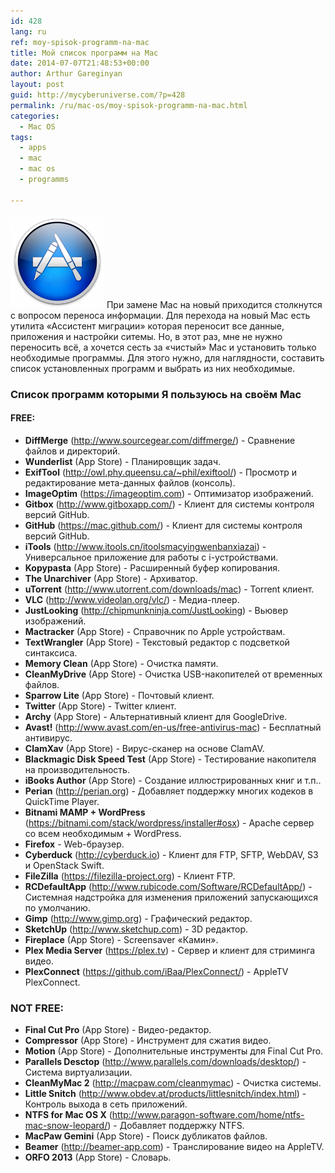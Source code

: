 ```yaml
---
id: 428
lang: ru
ref: moy-spisok-programm-na-mac
title: Мой список программ на Mac
date: 2014-07-07T21:48:53+00:00
author: Arthur Gareginyan
layout: post
guid: http://mycyberuniverse.com/?p=428
permalink: /ru/mac-os/moy-spisok-programm-na-mac.html
categories:
  - Mac OS
tags:
  - apps
  - mac
  - mac os
  - programms

---
```


![thumb](/images/Mac-App-Store-icon-150x150.png)
При замене Mac на новый приходится столкнутся с вопросом переноса информации. Для перехода на новый Mac есть утилита «Ассистент миграции» которая переносит все данные, приложения и настройки ситемы. Но, в этот раз, мне не нужно переносить всё, а хочется сесть за «чистый» Mac и установить только необходимые программы. Для этого нужно, для наглядности, составить список установленных программ и выбрать из них необходимые.
 

### Список программ которыми Я пользуюсь на своём Mac


#### FREE:

* **DiffMerge** (<a title="http://www.sourcegear.com/diffmerge/" href="http://www.sourcegear.com/diffmerge/" target="_blank">http://www.sourcegear.com/diffmerge/</a>) - Сравнение файлов и директорий.
* **Wunderlist** (App Store) - Планировщик задач.
* **ExifTool** (<a title="http://owl.phy.queensu.ca/~phil/exiftool/" href="http://owl.phy.queensu.ca/~phil/exiftool/" target="_blank">http://owl.phy.queensu.ca/~phil/exiftool/</a>) - Просмотр и редактирование мета-данных файлов (консоль).
* **ImageOptim** (<a title="https://imageoptim.com" href="https://imageoptim.com" target="_blank">https://imageoptim.com</a>) - Оптимизатор изображений.
* **Gitbox** (<a title="http://www.gitboxapp.com/" href="http://www.gitboxapp.com/" target="_blank">http://www.gitboxapp.com/</a>) - Клиент для системы контроля версий GitHub.
* **GitHub** (<a title="https://mac.github.com/" href="https://mac.github.com/" target="_blank">https://mac.github.com/</a>) - Клиент для системы контроля версий GitHub.
* **iTools** (<a title="http://www.itools.cn/itoolsmacyingwenbanxiazai" href="http://www.itools.cn/itoolsmacyingwenbanxiazai" target="_blank">http://www.itools.cn/itoolsmacyingwenbanxiazai</a>) - Универсальное приложение для работы с i-устройствами.
* **Kopypasta** (App Store) - Расширенный буфер копирования.
* **The Unarchiver** (App Store) - Архиватор.
* **uTorrent** (<a title="http://www.utorrent.com/downloads/mac" href="http://www.utorrent.com/downloads/mac" target="_blank">http://www.utorrent.com/downloads/mac</a>) - Torrent клиент.
* **VLC** (<a title="http://www.videolan.org/vlc/" href="http://www.videolan.org/vlc/" target="_blank">http://www.videolan.org/vlc/</a>) - Медиа-плеер.
* **JustLooking** (<a title="http://chipmunkninja.com/JustLooking" href="http://chipmunkninja.com/JustLooking" target="_blank">http://chipmunkninja.com/JustLooking</a>) - Вьювер изображений.
* **Mactracker** (App Store) - Справочник по Apple устройствам.
* **TextWrangler** (App Store) - Текстовый редактор с подсветкой синтаксиса.
* **Memory Clean** (App Store) - Очистка памяти.
* **CleanMyDrive** (App Store) - Очистка USB-накопителей от временных файлов.
* **Sparrow Lite** (App Store) - Почтовый клиент.
* **Twitter** (App Store) - Twitter клиент.
* **Archy** (App Store) - Альтернативный клиент для GoogleDrive.
* **Avast!** (<a title="http://www.avast.com/en-us/free-antivirus-mac" href="http://www.avast.com/en-us/free-antivirus-mac" target="_blank">http://www.avast.com/en-us/free-antivirus-mac</a>) - Бесплатный антивирус.
* **ClamXav** (App Store) - Вирус-сканер на основе ClamAV.
* **Blackmagic Disk Speed Test** (App Store) - Тестирование накопителя на производительность.
* **iBooks Author** (App Store) - Создание иллюстрированных книг и т.п..
* **Perian** (<a title="http://perian.org" href="http://perian.org" target="_blank">http://perian.org</a>) - Добавляет поддержку многих кодеков в QuickTime Player.
* **Bitnami MAMP + WordPress** (<a title="https://bitnami.com/stack/wordpress/installer#osx" href="https://bitnami.com/stack/wordpress/installer#osx" target="_blank">https://bitnami.com/stack/wordpress/installer#osx</a>) - Apache сервер со всем необходимым + WordPress.
* **Firefox** - Web-браузер.
* **Cyberduck** (<a title="http://cyberduck.io" href="http://cyberduck.io" target="_blank">http://cyberduck.io</a>) - Клиент для FTP, SFTP, WebDAV, S3 и OpenStack Swift.
* **FileZilla** (<a title="https://filezilla-project.org" href="https://filezilla-project.org" target="_blank">https://filezilla-project.org</a>) - Клиент FTP.
* **RCDefaultApp** (<a title="http://www.rubicode.com/Software/RCDefaultApp/" href="http://www.rubicode.com/Software/RCDefaultApp/" target="_blank">http://www.rubicode.com/Software/RCDefaultApp/</a>) - Системная надстройка для изменения приложений запускающихся по умолчанию.
* **Gimp** (<a title="http://www.gimp.org" href="http://www.gimp.org" target="_blank">http://www.gimp.org</a>) - Графический редактор.
* **SketchUp** (<a title="http://www.sketchup.com" href="http://www.sketchup.com" target="_blank">http://www.sketchup.com</a>) - 3D редактор.
* **Fireplace** (App Store) - Screensaver «Камин».
* **Plex Media Server** (<a title="https://plex.tv" href="https://plex.tv" target="_blank">https://plex.tv</a>) - Сервер и клиент для стриминга видео.
* **PlexConnect** (<a title="https://github.com/iBaa/PlexConnect/" href="https://github.com/iBaa/PlexConnect/" target="_blank">https://github.com/iBaa/PlexConnect/</a>) - AppleTV PlexConnect.


### NOT FREE:

* **Final Cut Pro** (App Store) - Видео-редактор.
* **Compressor** (App Store) - Инструмент для сжатия видео.
* **Motion** (App Store) - Дополнительные инструменты для Final Cut Pro.
* **Parallels Desctop** (<a title="http://www.parallels.com/downloads/desktop/" href="http://www.parallels.com/downloads/desktop/" target="_blank">http://www.parallels.com/downloads/desktop/</a>) - Система виртуализации.
* **CleanMyMac 2** (<a title="http://macpaw.com/cleanmymac" href="http://macpaw.com/cleanmymac" target="_blank">http://macpaw.com/cleanmymac</a>) - Очистка системы.
* **Little Snitch** (<a title="http://www.obdev.at/products/littlesnitch/index.html" href="http://www.obdev.at/products/littlesnitch/index.html" target="_blank">http://www.obdev.at/products/littlesnitch/index.html</a>) - Контроль выхода в сеть приложений.
* **NTFS for Mac OS X** (<a title="http://www.paragon-software.com/home/ntfs-mac-snow-leopard/" href="http://www.paragon-software.com/home/ntfs-mac-snow-leopard/" target="_blank">http://www.paragon-software.com/home/ntfs-mac-snow-leopard/</a>) - Добавляет поддержку NTFS.
* **MacPaw Gemini** (App Store) - Поиск дубликатов файлов.
* **Beamer** (<a title="http://beamer-app.com" href="http://beamer-app.com" target="_blank">http://beamer-app.com</a>) - Транслирование видео на AppleTV.
* **ORFO 2013** (App Store) - Словарь.
